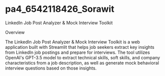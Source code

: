 # pa4_6542118426_Sorawit

LinkedIn Job Post Analyzer & Mock Interview Toolkit

Overview

The LinkedIn Job Post Analyzer & Mock Interview Toolkit is a web application built with Streamlit that helps job seekers extract key insights from LinkedIn job postings and prepare for interviews. The tool utilizes OpenAI's GPT-3.5 model to extract technical skills, soft skills, and company characteristics from a job description, as well as generate mock behavioral interview questions based on those insights.
